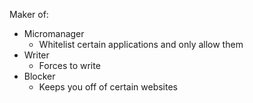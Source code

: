 Maker of:
- Micromanager
	- Whitelist certain applications and only allow them
- Writer
	- Forces to write
- Blocker
	- Keeps you off of certain websites